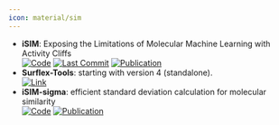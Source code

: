 ```yaml
---
icon: material/sim
---
```


- **iSIM**: Exposing the Limitations of Molecular Machine Learning with Activity Cliffs  
		[![Code](https://img.shields.io/github/stars/mqcomplab/iSIM?style=for-the-badge&logo=github)](https://github.com/mqcomplab/iSIM/blob/main/iSIM_example.ipynb) [![Last Commit](https://img.shields.io/github/last-commit/mqcomplab/iSIM?style=for-the-badge&logo=github)](https://github.com/mqcomplab/iSIM/blob/main/iSIM_example.ipynb) [![Publication](https://img.shields.io/badge/Publication-Citations:75-blue?style=for-the-badge&logo=bookstack)](https://doi.org/10.1021/acs.jcim.2c01073) 
- **Surflex-Tools**: starting with version 4 (standalone).  
	[![Link](https://img.shields.io/badge/Link-online-brightgreen?style=for-the-badge&logo=cachet&logoColor=65FF8F)](http://www.biopharmics.com/) 
- **iSIM-sigma**: efficient standard deviation calculation for molecular similarity  
	[![Code](https://img.shields.io/badge/Code-Repository-blue?style=for-the-badge)](https://github.com/mqcomplab/) [![Publication](https://img.shields.io/badge/Publication-Citations:0-blue?style=for-the-badge&logo=bookstack)](https://doi.org/10.1101/2024.11.24.625084) 

